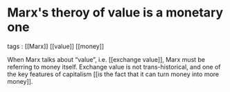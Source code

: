 # Marx's theroy of value is a monetary one

tags
: [[Marx]] [[value]] [[money]]

When Marx talks about &ldquo;value&rdquo;, i.e. [[exchange value]], Marx must be referring to money itself. Exchange value is not trans-historical, and one of the key features of capitalism [[is the fact that it can turn money into more money]].

